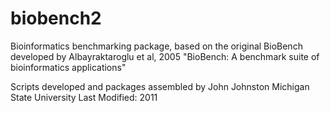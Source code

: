 # biobench2
Bioinformatics benchmarking package, based on the original BioBench 
developed by Albayraktaroglu et al, 2005 "BioBench: A benchmark suite of bioinformatics applications" 

Scripts developed and packages assembled by John Johnston
Michigan State University
Last Modified: 2011

